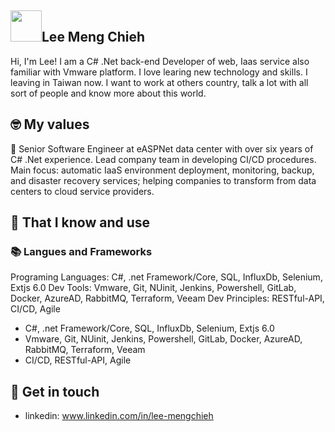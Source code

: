 ## <img width="50px" src="https://raw.githubusercontent.com/ms314006/ms314006/basic/resource/gqsm.png" />Lee Meng Chieh

Hi, I'm Lee! I am a C# .Net back-end Developer of web, Iaas service also familiar with Vmware platform. I love learing new technology and skills. I leaving in Taiwan now. I want to work at others country, talk a lot with all sort of people and know more about this world.

## 🤓 My values
🙌 Senior Software Engineer at eASPNet data center with over six years of C# .Net experience. Lead company team in developing CI/CD procedures. Main focus: automatic IaaS environment deployment, monitoring, backup, and disaster recovery services; helping companies to transform from data centers to cloud service providers. 

## 🧠 That I know and use
### 📚 Langues and Frameworks
Programing Languages: C#, .net Framework/Core, SQL, InfluxDb, Selenium, Extjs 6.0
Dev Tools: Vmware, Git, NUinit, Jenkins, Powershell, GitLab, Docker, AzureAD, RabbitMQ, Terraform, Veeam
Dev Principles: RESTful-API, CI/CD, Agile


- C#, .net Framework/Core, SQL, InfluxDb, Selenium, Extjs 6.0
- Vmware, Git, NUinit, Jenkins, Powershell, GitLab, Docker, AzureAD, RabbitMQ, Terraform, Veeam
- CI/CD, RESTful-API,  Agile

## 🔗 Get in touch
- linkedin: www.linkedin.com/in/lee-mengchieh
